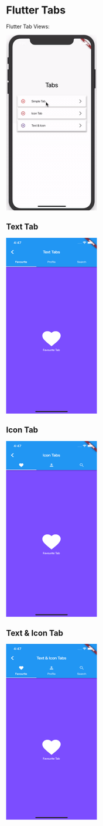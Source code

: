 # Flutter Tabs

Flutter Tab Views:

<img src="./screenshot.gif" width="248" height="480"/>

## Text Tab

<img src="./screenshot1.png" width="248" height="480"/>

## Icon Tab

<img src="./screenshot2.png" width="248" height="480"/>

## Text & Icon Tab

<img src="./screenshot3.png" width="248" height="480"/>